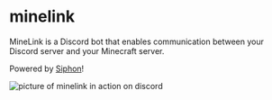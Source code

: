 # minelink
 
MineLink is a Discord bot that enables communication between your Discord server and your Minecraft server.

Powered by [Siphon](https://github.com/adrian154/Siphon)!

![picture of minelink in action on discord](https://bithole.dev/images/minelink.PNG)